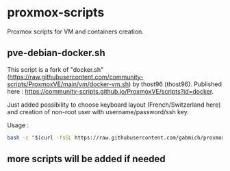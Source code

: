 # proxmox-scripts
Proxmox scripts for VM and containers creation.

## pve-debian-docker.sh
This script is a fork of "docker.sh" (https://raw.githubusercontent.com/community-scripts/ProxmoxVE/main/vm/docker-vm.sh) by thost96 (thost96). Published here : https://community-scripts.github.io/ProxmoxVE/scripts?id=docker. 

Just added possibility to choose keyboard layout (French/Switzerland here) and creation of non-root user with username/password/ssh key.

Usage :
```bash
bash -c "$(curl -fsSL https://raw.githubusercontent.com/gabmich/proxmox-scripts/refs/heads/main/pve-debian-docker.sh)"
```

## more scripts will be added if needed